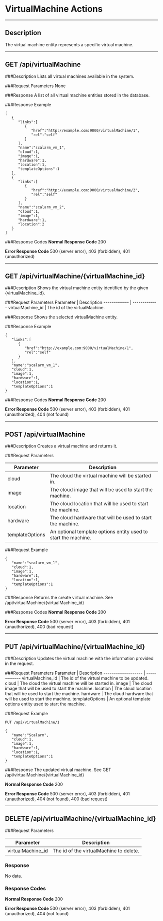 ﻿# VirtualMachine Actions
***
## Description
The virtual machine entity represents a specific virtual machine.
***
## GET /api/virtualMachine
###Description
Lists all virtual machines available in the system.

###Request Parameters
None

###Response
A list of all virtual machine entities stored in the database.

###Response Example
```
[  
   {  
      "links":[  
         {  
            "href":"http://example.com:9000/virtualMachine/1",
            "rel":"self"
         }
      ],
      "name":"scalarm_vm_1",
      "cloud":1,
      "image":1,
      "hardware":1,
      "location":1,
      "templateOptions":1
   },
   {  
      "links":[  
         {  
            "href":"http://example.com:9000/virtualMachine/2",
            "rel":"self"
         }
      ],
      "name":"scalarm_vm_2",
      "cloud":1,
      "image":1,
      "hardware":1,
      "location":2
   }
]
```
###Response Codes
**Normal Response Code** 200

**Error Response Code** 500 (server error), 403 (forbidden), 401 (unauthorized)
***
## GET /api/virtualMachine/{virtualMachine_id}

###Description
Shows the virtual machine entity identified by the given {virtualMachine_id}.

###Request Parameters
Parameter             | Description
-------------         | -------------
virtualMachine_id     | The id of the virtualMachine.

###Response
Shows the selected virtualMachine entity.

###Response Example
```
{  
   "links":[  
      {  
         "href":"http://example.com:9000/virtualMachine/1",
         "rel":"self"
      }
   ],
   "name":"scalarm_vm_1",
   "cloud":1,
   "image":1,
   "hardware":1,
   "location":1,
   "templateOptions":1
}
```
###Response Codes
**Normal Response Code** 200

**Error Response Code** 500 (server error), 403 (forbidden), 401 (unauthorized), 404 (not found)

***
## POST /api/virtualMachine

###Description
Creates a virtual machine and returns it.

###Request Parameters

Parameter     | Description
------------- | ----------------------------------------------------------
cloud         | The cloud the virtual machine will be started in.
image    | The cloud image that will be used to start the machine.
location | The cloud location that will be used to start the machine.
hardware | The cloud hardware that will be used to start the machine.
templateOptions | An optional template options entity used to start the machine.

###Request Example
```
{  
   "name":"scalarm_vm_1",
   "cloud":1,
   "image":1,
   "hardware":1,
   "location":1,
   "templateOptions":1
}
```

###Response
Returns the create virtual machine. See /api/virtualMachine/{virtualMachine_id}

###Response Codes
**Normal Response Code** 200

**Error Response Code** 500 (server error), 403 (forbidden), 401 (unauthorized), 400 (bad request)

***
## PUT /api/virtualMachine/{virtualMachine_id}

###Description
Updates the virtual machine with the information provided in the request.

###Request Parameters
Parameter            | Description
-------------------- | -------------
virtualMachine_id    | The id of the virtual machine to be updated.
cloud                | The cloud the virtual machine will be started in.
image           | The cloud image that will be used to start the machine.
location        | The cloud location that will be used to start the machine.
hardware        | The cloud hardware that will be used to start the machine.
templateOptions | An optional template options entity used to start the machine.

###Request Example
```
PUT /api/virtualMachine/1
```
```
{  
   "name":"Scalarm",
   "cloud":1,
   "image":1,
   "hardware":1,
   "location":1,
   "templateOptions":1
}
```
###Response
The updated virtual machine. See GET /api/virtualMachine/{virtualMachine_id}

**Normal Response Code** 200

**Error Response Code** 500 (server error), 403 (forbidden), 401 (unauthorized), 404 (not found), 400 (bad request)

***
## DELETE /api/virtualMachine/{virtualMachine_id}

###Request Parameters

Parameter           | Description
------------------- | ---------------------------------------
virtualMachine_id   | The id of the virtualMachine to delete.

### Response
No data.

### Response Codes
**Normal Response Code** 200

**Error Response Code** 500 (server error), 403 (forbidden), 401 (unauthorized), 404 (not found)
